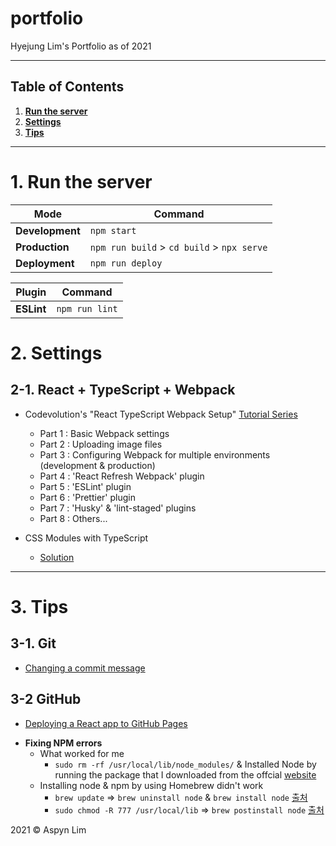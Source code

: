 # portfolio

Hyejung Lim's Portfolio as of 2021

---

## Table of Contents

1. <b>[Run the server](https://github.com/aspynlim/portfolio#1-run-the-server)</b>
2. <b>[Settings](https://github.com/aspynlim/portfolio#2-settings)</b>
3. <b>[Tips](https://github.com/aspynlim/portfolio#3-tips)</b>

---

# 1. Run the server

| Mode            | Command                                    |
| --------------- | ------------------------------------------ |
| **Development** | `npm start`                                |
| **Production**  | `npm run build` > `cd build` > `npx serve` |
| **Deployment**  | `npm run deploy`                           |

| Plugin     | Command        |
| ---------- | -------------- |
| **ESLint** | `npm run lint` |

# 2. Settings

## 2-1. React + TypeScript + Webpack

- Codevolution's "React TypeScript Webpack Setup" [Tutorial Series](https://www.youtube.com/playlist?list=PLC3y8-rFHvwiWPS2RO3BKotLRfgg_8WEo)

  - Part 1 : Basic Webpack settings
  - Part 2 : Uploading image files
  - Part 3 : Configuring Webpack for multiple environments (development & production)
  - Part 4 : 'React Refresh Webpack' plugin
  - Part 5 : 'ESLint' plugin
  - Part 6 : 'Prettier' plugin
  - Part 7 : 'Husky' & 'lint-staged' plugins
  - Part 8 : Others...

- CSS Modules with TypeScript
  - [Solution](https://stackoverflow.com/a/68011107/10021131)

---

# 3. Tips

## 3-1. Git

- [Changing a commit message](https://docs.github.com/en/github/committing-changes-to-your-project/creating-and-editing-commits/changing-a-commit-message)

## 3-2 GitHub

- [Deploying a React app to GitHub Pages](https://www.pluralsight.com/guides/deploying-github-pages-with-create-react-app)

* **Fixing NPM errors**
  - What worked for me
    - `sudo rm -rf /usr/local/lib/node_modules/` & Installed Node by running the package that I downloaded from the offcial [website](https://nodejs.org/en/download/)
  - Installing node & npm by using Homebrew didn't work
    - `brew update` => `brew uninstall node` & `brew install node` [출처](https://stackoverflow.com/a/46048072/10021131)
    - `sudo chmod -R 777 /usr/local/lib` => `brew postinstall node` [출처](https://stackoverflow.com/a/46048072/10021131)

2021 © Aspyn Lim

